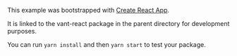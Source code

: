 This example was bootstrapped with [Create React App](https://github.com/facebook/create-react-app).

It is linked to the vant-react package in the parent directory for development purposes.

You can run `yarn install` and then `yarn start` to test your package.
